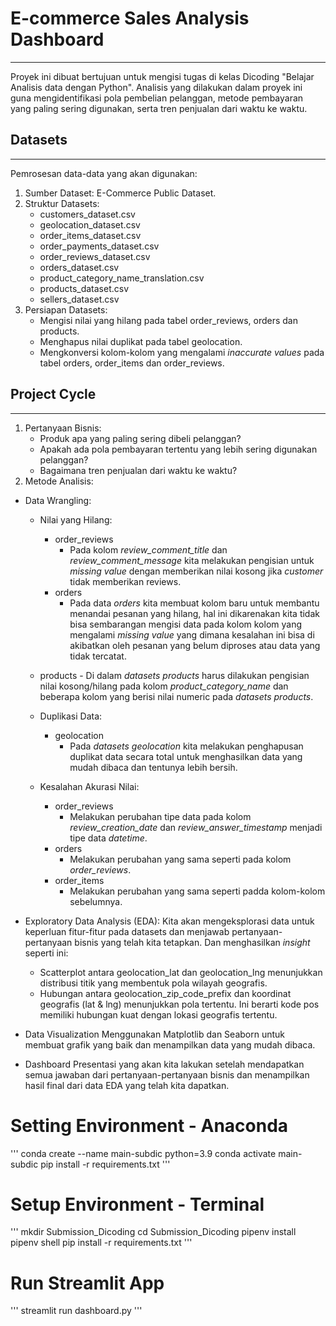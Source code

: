 # E-commerce Sales Analysis Dashboard
----
Proyek ini dibuat bertujuan untuk mengisi tugas di kelas Dicoding "Belajar Analisis data dengan Python". Analisis yang dilakukan dalam proyek ini guna mengidentifikasi pola pembelian pelanggan, metode pembayaran yang paling sering digunakan, serta tren penjualan dari waktu ke waktu.

## Datasets
----
Pemrosesan data-data yang akan digunakan:
1. Sumber Dataset: E-Commerce Public Dataset.
2. Struktur Datasets:
   - customers_dataset.csv
   - geolocation_dataset.csv
   - order_items_dataset.csv
   - order_payments_dataset.csv
   - order_reviews_dataset.csv
   - orders_dataset.csv
   - product_category_name_translation.csv
   - products_dataset.csv
   - sellers_dataset.csv
3. Persiapan Datasets:
   - Mengisi nilai yang hilang pada tabel order_reviews, orders dan products.
   - Menghapus nilai duplikat pada tabel geolocation.
   - Mengkonversi kolom-kolom yang mengalami *inaccurate values* pada tabel orders, order_items dan order_reviews.

## Project Cycle
----
1. Pertanyaan Bisnis:
   - Produk apa yang paling sering dibeli pelanggan?
   - Apakah ada pola pembayaran tertentu yang lebih sering digunakan pelanggan?
   - Bagaimana tren penjualan dari waktu ke waktu?
2. Metode Analisis:
+ Data Wrangling:
    
   - Nilai yang Hilang:
     - order_reviews
       - Pada kolom *review_comment_title* dan *review_comment_message* kita melakukan pengisian untuk *missing value* dengan memberikan nilai kosong jika *customer* tidak memberikan reviews.
     - orders
       - Pada data *orders* kita membuat kolom baru untuk membantu menandai pesanan yang hilang, hal ini dikarenakan kita tidak bisa sembarangan mengisi data pada kolom kolom yang mengalami *missing value* yang dimana kesalahan ini bisa di akibatkan oleh pesanan yang belum diproses atau data yang tidak tercatat.
    -  products
      - Di dalam *datasets products* harus dilakukan pengisian nilai kosong/hilang pada kolom *product_category_name* dan beberapa kolom yang berisi nilai numeric pada *datasets products*.
    
    - Duplikasi Data:
      - geolocation
        - Pada *datasets* *geolocation* kita melakukan penghapusan duplikat data secara total untuk menghasilkan data yang mudah dibaca dan tentunya lebih bersih.
    
    - Kesalahan Akurasi Nilai:
      - order_reviews
        - Melakukan perubahan tipe data pada kolom *review_creation_date* dan *review_answer_timestamp* menjadi tipe data *datetime*.
      - orders
        - Melakukan perubahan yang sama seperti pada kolom *order_reviews*.
      - order_items
        - Melakukan perubahan yang sama seperti padda kolom-kolom sebelumnya.
    
+ Exploratory Data Analysis (EDA):
Kita akan mengeksplorasi data untuk keperluan fitur-fitur pada datasets dan menjawab pertanyaan-pertanyaan bisnis yang telah kita tetapkan. Dan menghasilkan *insight* seperti ini:
  - Scatterplot antara geolocation_lat dan geolocation_lng menunjukkan distribusi titik yang membentuk pola wilayah geografis.
  - Hubungan antara geolocation_zip_code_prefix dan koordinat geografis (lat & lng) menunjukkan pola tertentu. Ini berarti kode pos memiliki hubungan kuat dengan lokasi geografis tertentu.

+ Data Visualization
Menggunakan Matplotlib dan Seaborn untuk membuat grafik yang baik dan menampilkan data yang mudah dibaca.

+ Dashboard
Presentasi yang akan kita lakukan setelah mendapatkan semua jawaban dari pertanyaan-pertanyaan bisnis dan menampilkan hasil final dari data EDA yang telah kita dapatkan.

# Setting Environment - Anaconda
'''
conda create --name main-subdic python=3.9
conda activate main-subdic
pip install -r requirements.txt
'''

# Setup Environment - Terminal
'''
mkdir Submission_Dicoding
cd Submission_Dicoding
pipenv install
pipenv shell
pip install -r requirements.txt
'''

# Run Streamlit App
'''
streamlit run dashboard.py
'''
